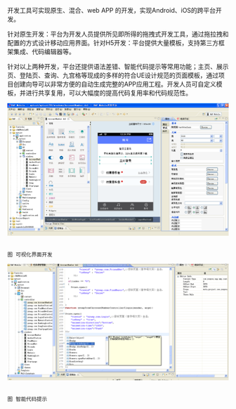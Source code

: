 开发工具可实现原生、混合、web APP 的开发，实现Android、iOS的跨平台开发。

针对原生开发：平台为开发人员提供所见即所得的拖拽式开发工具，通过拖拉拽和配置的方式设计移动应用界面。针对H5开发：平台提供大量模板，支持第三方框架集成、代码编辑器等。

针对以上两种开发，平台还提供语法差错、智能代码提示等常用功能；主页、展示页、登陆页、查询、九宫格等现成的多样的符合UE设计规范的页面模板，通过项目创建向导可以非常方便的自动生成完整的APP应用工程。开发人员可自定义模板，并进行共享复用，可以大幅度的提高代码复用率和代码规范性。

![](/assets/28.png)

                                                                                  图 可视化界面开发

![](/assets/29.png)

                                                                          图 智能代码提示

